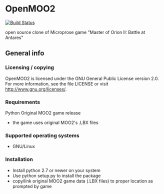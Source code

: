 # OpenMOO2

[![Build Status](https://travis-ci.org/scarabeusiv/openmoo2.svg?branch=master)](https://travis-ci.org/scarabeusiv/openmoo2)

open source clone of Microprose game "Master of Orion II: Battle at Antares"

## General info

### Licensing / copying

OpenMOO2 is licensed under the GNU General Public License version 2.0.
For more information, see the file LICENSE or visit
http://www.gnu.org/licenses/.

### Requirements

Python
Original MOO2 game release
 * the game uses original MOO2's .LBX files

### Supported operating systems

 * GNU/Linux

### Installation

 * Install python 2.7 or newer on your system
 * Use python setup.py to install the package
 * copy/link original MOO2 game data (.LBX files) to proper location as
   prompted by game
